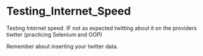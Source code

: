 # Testing_Internet_Speed
Testing Internet speed. IF not as expected twitting about it on the providers tiwtter (practicing Selenium and OOP)

Remember about inserting your twitter data.
